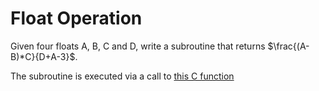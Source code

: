 # Float Operation

Given four floats A, B, C and D, write a subroutine that returns $\frac{(A-B)*C}{D+A-3}\$.

The subroutine is executed via a call to [this C function](https://github.com/sirkotal/ARM-Assembly/blob/main/float-operation/float_operation.c)
